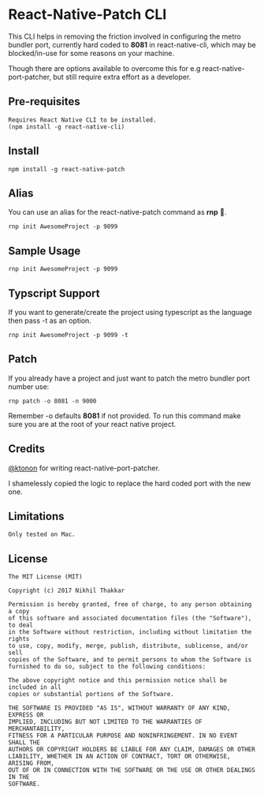 # React-Native-Patch CLI
This CLI helps in removing the friction involved in configuring the metro bundler port, currently hard coded to __8081__ in react-native-cli, which may be blocked/in-use for some reasons on your machine.


Though there are options available to overcome this for e.g react-native-port-patcher, but still require extra effort as a developer.

## Pre-requisites
    Requires React Native CLI to be installed.
    (npm install -g react-native-cli)

## Install
    npm install -g react-native-patch

## Alias
You can use an alias for the react-native-patch command as __rnp__ :tada:.

    rnp init AwesomeProject -p 9099

## Sample Usage
    rnp init AwesomeProject -p 9099

## Typscript Support
If you want to generate/create the project using typescript as the language then pass -t as an option.

    rnp init AwesomeProject -p 9099 -t
## Patch
If you already have a project and just want to patch the metro bundler port number use:

    rnp patch -o 8081 -n 9000
Remember -o defaults __8081__ if not provided. To run this command make sure you are at the root of your react native project.


## Credits
[@ktonon](https://github.com/ktonon) for writing react-native-port-patcher. 

I shamelessly copied the logic to replace the hard coded port with the new one.

## Limitations
    Only tested on Mac.

## License
    The MIT License (MIT)

    Copyright (c) 2017 Nikhil Thakkar

    Permission is hereby granted, free of charge, to any person obtaining a copy
    of this software and associated documentation files (the "Software"), to deal
    in the Software without restriction, including without limitation the rights
    to use, copy, modify, merge, publish, distribute, sublicense, and/or sell
    copies of the Software, and to permit persons to whom the Software is
    furnished to do so, subject to the following conditions:

    The above copyright notice and this permission notice shall be included in all
    copies or substantial portions of the Software.

    THE SOFTWARE IS PROVIDED "AS IS", WITHOUT WARRANTY OF ANY KIND, EXPRESS OR
    IMPLIED, INCLUDING BUT NOT LIMITED TO THE WARRANTIES OF MERCHANTABILITY,
    FITNESS FOR A PARTICULAR PURPOSE AND NONINFRINGEMENT. IN NO EVENT SHALL THE
    AUTHORS OR COPYRIGHT HOLDERS BE LIABLE FOR ANY CLAIM, DAMAGES OR OTHER
    LIABILITY, WHETHER IN AN ACTION OF CONTRACT, TORT OR OTHERWISE, ARISING FROM,
    OUT OF OR IN CONNECTION WITH THE SOFTWARE OR THE USE OR OTHER DEALINGS IN THE
    SOFTWARE.
